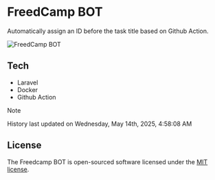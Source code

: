 # FreedCamp BOT

Automatically assign an ID before the task title based on Github Action.

![FreedCamp BOT](https://repository-images.githubusercontent.com/737932867/7d34798b-2680-471c-b089-a78a718d3d6a)

## Tech

- Laravel
- Docker
- Github Action

> [!NOTE]  
> History last updated on Wednesday, May 14th, 2025, 4:58:08 AM

## License

The Freedcamp BOT is open-sourced software licensed under the [MIT license](https://opensource.org/licenses/MIT).
